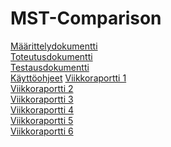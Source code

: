 # MST-Comparison

[Määrittelydokumentti](https://github.com/rpulkka/MST-Comparison/blob/master/documentation/maarittelydokumentti.md)<br/>
[Toteutusdokumentti](https://github.com/rpulkka/MST-Comparison/blob/master/documentation/toteutusdokumentti.md)</br>
[Testausdokumentti](https://github.com/rpulkka/MST-Comparison/blob/master/documentation/testausdokumentti.md)</br>
[Käyttöohjeet](https://github.com/rpulkka/MST-Comparison/blob/master/documentation/kayttoohjeet.md)
[Viikkoraportti 1](https://github.com/rpulkka/MST-Comparison/blob/master/documentation/viikkoraportti1.md)</br>
[Viikkoraportti 2](https://github.com/rpulkka/MST-Comparison/blob/master/documentation/viikkoraportti2.md)</br>
[Viikkoraportti 3](https://github.com/rpulkka/MST-Comparison/blob/master/documentation/viikkoraportti3.md)</br>
[Viikkoraportti 4](https://github.com/rpulkka/MST-Comparison/blob/master/documentation/viikkoraportti4.md)</br>
[Viikkoraportti 5](https://github.com/rpulkka/MST-Comparison/blob/master/documentation/viikkoraportti5.md)</br>
[Viikkoraportti 6](https://github.com/rpulkka/MST-Comparison/blob/master/documentation/viikkoraportti6.md)
